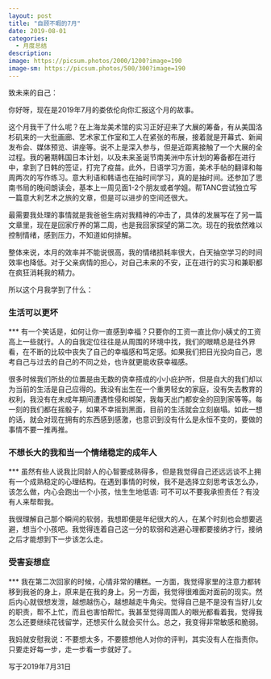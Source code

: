 ```yaml
---
layout: post
title: "自顾不暇的7月"
date: 2019-08-01
categories:
  - 月度总结
description:
image: https://picsum.photos/2000/1200?image=190
image-sm: https://picsum.photos/500/300?image=190
---
```

致未来的自己：

你好呀，现在是2019年7月的娄依伦向你汇报这个月的故事。

这个月我干了什么呢？在上海龙美术馆的实习正好迎来了大展的筹备，有从美国洛杉矶来的一大批画廊、艺术家工作室和工人在紧张的布展，接着就是开幕式、新闻发布会、媒体预览、讲座等。说不上是深入参与，但是近距离接触了一个大展的全过程。我的暑期韩国日本计划，以及未来圣诞节南美洲中东计划的筹备都在进行中，拿到了日韩的签证，打完了疫苗。此外，日语学习方面，美术手帖的翻译和每周两次的写作练习。意大利语和韩语也在抽时间学习，真的是抽时间。还参加了思南书局的晚间朗读会，基本上一周见面1-2个朋友或者学姐。帮TANC尝试独立写一篇意大利艺术之旅的文章，但是可以进步的空间还很大。

最需要我处理的事情就是我爸爸生病对我精神的冲击了，具体的发展写在了另一篇文章里，现在是回家疗养的第二周，也是我回家探望的第二次。现在的我依然难以控制情绪，感到压力，不知道如何排解。

整体来说，本月的效率并不能说很高，我的情绪损耗率很大，白天抽空学习的时间效率也降低。对于父亲病情的担心，对自己未来的不安，正在进行的实习和兼职都在疯狂消耗我的精力。

所以这个月我学到了什么：

<h3>生活可以更坏</h3>
***
有一个笑话是，如何让你一直感到幸福？只要你的工资一直比你小姨丈的工资高上一些就行。人的自我定位往往是从周围的环境中找，我们的眼睛总是往外界看，在不断的比较中丧失了自己的幸福感和笃定感。如果我们把目光投向自己，思考自己与过去的自己的不同之处，也许就更能收获幸福感。

很多时候我们所处的位置是由无数的侥幸搭成的小小庇护所，但是自大的我们却以为当前的生活是自己应得的。我没有出生在一个重男轻女的家庭，没有失去教育的权利，我没有在未成年期间遭遇性侵和绑架，我每天出门都安全的回到家等等。每一刻的我们都在摇骰子，如果不幸摇到黑面，目前的生活就会立刻崩塌。如此一想的话，就会对现在拥有的东西感到感激，也意识到没有什么是永恒不变的，要做的事情不要一推再推。

<h3>不想长大的我和当一个情绪稳定的成年人</h3>
***
虽然有些人说我比同龄人的心智要成熟得多，但是我觉得自己还远远谈不上拥有一个成熟稳定的心理结构。在遇到事情的时候，我不是选择立刻思考该怎么办，该怎么做，内心会跑出一个小孩，怯生生地低语: 可不可以不要我承担责任？有没有人来帮帮我。

我很理解自己那个瞬间的软弱，我想即便是年纪很大的人，在某个时刻也会想要逃避，想当个小孩吧。我觉得连着自己这一分的软弱和逃避心理都要接纳才行，接纳之后才能想到下一步该怎么走。


<h3>受害妄想症</h3>
***
我在第二次回家的时候，心情非常的糟糕。一方面，我觉得家里的注意力都转移到我爸的身上，原来是在我的身上。另一方面，我觉得很难面对面前的现实。然后内心就很想发泄，越想越伤心，越想越走牛角尖。觉得自己是不是没有当好儿女的职责，帮不上忙，而且也害怕帮忙。我甚至觉得周围人的眼光都看着我，觉得我怎么还要继续花钱留学，还想买什么就会买什么。总之，我变得非常敏感和脆弱。

我妈就安慰我说：不要想太多，不要臆想他人对你的评判，其实没有人在指责你。只要走好每一步，走一步看一步就好了。

写于2019年7月31日